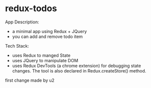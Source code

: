 # redux-todos

App Description:
- a minimal app using Redux + JQuery
- you can add and remove todo item

Tech Stack:
- uses Redux to manged State
- uses JQuery to manipulate DOM
- uses Redux DevTools (a chrome extension) for debugging state changes. The tool is also declared in Redux.createStore() method.

first change made by u2
